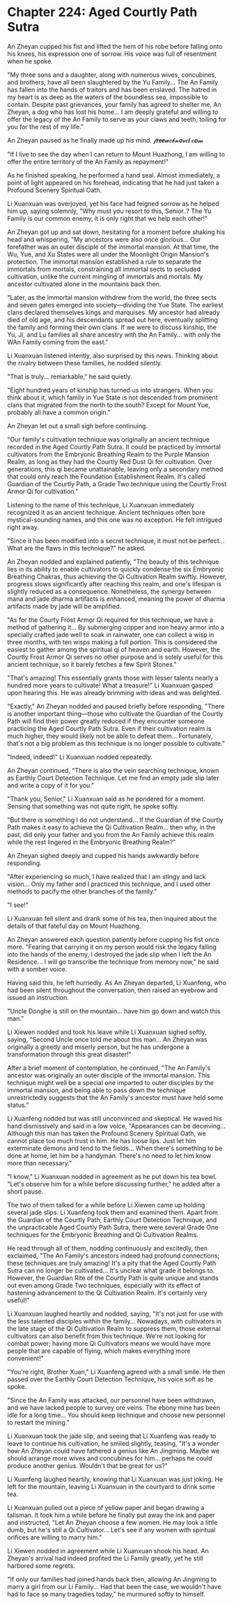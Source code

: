 # Chapter 224: Aged Courtly Path Sutra

An Zheyan cupped his fist and lifted the hem of his robe before falling onto his knees, his expression one of sorrow. His voice was full of resentment when he spoke.

"My three sons and a daughter, along with numerous wives, concubines, and brothers, have all been slaughtered by the Yu Family... The An Family has fallen into the hands of traitors and has been enslaved. The hatred in my heart is as deep as the waters of the boundless sea, impossible to contain. Despite past grievances, your family has agreed to shelter me, An Zheyan, a dog who has lost his home... I am deeply grateful and willing to offer the legacy of the An Family to serve as your claws and teeth, toiling for you for the rest of my life."

An Zheyan paused as he finally made up his mind.
𝓯𝙧𝙚𝙚𝔀𝒆𝓫𝓷𝙤𝓿𝒆𝙡.𝒄𝙤𝓶

"If I live to see the day when I can return to Mount Huazhong, I am willing to offer the entire territory of the An Family as repayment!"

As he finished speaking, he performed a hand seal. Almost immediately, a point of light appeared on his forehead, indicating that he had just taken a Profound Scenery Spiritual Oath.

Li Xuanxuan was overjoyed, yet his face had feigned sorrow as he helped him up, saying solemnly, "Why must you resort to this, Senior..? The Yu Family is our common enemy, it is only right that we help each other!"

An Zheyan got up and sat down, hesitating for a moment before shaking his head and whispering, "My ancestors were also once glorious... Our forefather was an outer disciple of the immortal mansion. At that time, the Wu, Yue, and Xu States were all under the Moonlight Origin Mansion's protection. The immortal mansion established a rule to separate the immortals from mortals, constraining all immortal sects to secluded cultivation, unlike the current mingling of immortals and mortals. My ancestor cultivated alone in the mountains back then.

"Later, as the immortal mansion withdrew from the world, the three sects and seven gates emerged into society—dividing the Yue State. The earliest clans declared themselves kings and marquises. My ancestor had already died of old age, and his descendants spread out here, eventually splitting the family and forming their own clans. If we were to discuss kinship, the Yu, Ji, and Lu families all share ancestry with the An Family... with only the WAn Family coming from the east."

Li Xuanxuan listened intently, also surprised by this news. Thinking about the rivalry between these families, he nodded silently.

"That is truly... remarkable," he said quietly.

"Eight hundred years of kinship has turned us into strangers. When you think about it, which family in Yue State is not descended from prominent clans that migrated from the north to the south? Except for Mount Yue, probably all have a common origin."

An Zheyan let out a small sigh before continuing.

"Our family's cultivation technique was originally an ancient technique recorded in the Aged Courtly Path Sutra. It could be practiced by immortal cultivators from the Embryonic Breathing Realm to the Purple Mansion Realm, as long as they had the Courtly Red Dust Qi for cultivation. Over generations, this qi became unattainable, leaving only a secondary method that could only reach the Foundation Establishment Realm. It's called Guardian of the Courtly Path, a Grade Two technique using the Courtly Frost Armor Qi for cultivation."

Listening to the name of this technique, Li Xuanxuan immediately recognized it as an ancient technique. Ancient techniques often bore mystical-sounding names, and this one was no exception. He felt intrigued right away.

"Since it has been modified into a secret technique, it must not be perfect... What are the flaws in this technique?" he asked.

An Zheyan nodded and explained patiently, "The beauty of this technique lies in its ability to enable cultivators to quickly condense the six Embryonic Breathing Chakras, thus achieving the Qi Cultivation Realm swiftly. However, progress slows significantly after reaching this realm, and one's lifespan is slightly reduced as a consequence. Nonetheless, the synergy between mana and jade dharma artifacts is enhanced, meaning the power of dharma artifacts made by jade will be amplified.

"As for the Courty Frost Armor Qi required for this technique, we have a method of gathering it... By submerging copper and iron heavy armor into a specially crafted jade well to soak in rainwater, one can collect a wisp in three months, with ten wisps making a full portion. This is considered the easiest to gather among the spiritual qi of heaven and earth. However, the Courtly Frost Armor Qi serves no other purpose and is solely useful for this ancient technique, so it barely fetches a few Spirit Stones."

"That's amazing! This essentially grants those with lesser talents nearly a hundred more years to cultivate! What a treasure!" Li Xuanxuan gasped upon hearing this. He was already brimming with ideas and was delighted.

"Exactly," An Zheyan nodded and paused briefly before responding, "There is another important thing—those who cultivate the Guardian of the Courtly Path will find their power greatly reduced if they encounter someone practicing the Aged Courtly Path Sutra. Even if their cultivation realm is much higher, they would likely not be able to defeat them... Fortunately, that's not a big problem as this technique is no longer possible to cultivate."

"Indeed, indeed!" Li Xuanxuan nodded repeatedly.

An Zheyan continued, "There is also the vein searching technique, known as Earthly Court Detection Technique. Let me find an empty jade slip later and write a copy of it for you."

"Thank you, Senior," Li Xuanxuan said as he pondered for a moment. Sensing that something was not quite right, he spoke softly.

"But there is something I do not understand... If the Guardian of the Courtly Path makes it easy to achieve the Qi Cultivation Realm... then why, in the past, did only your father and you from the An Family achieve this realm while the rest lingered in the Embryonic Breathing Realm?"

An Zheyan sighed deeply and cupped his hands awkwardly before responding.

"After experiencing so much, I have realized that I am stingy and lack vision... Only my father and I practiced this technique, and I used other methods to pacify the other branches of the family."

"I see!"

Li Xuanxuan fell silent and drank some of his tea, then inquired about the details of that fateful day on Mount Huazhong.

An Zheyan answered each question patiently before cupping his fist once more. "Fearing that carrying it on my person would risk the legacy falling into the hands of the enemy, I destroyed the jade slip when I left the An Residence... I will go transcribe the technique from memory now," he said with a somber voice.

Having said this, he left hurriedly. As An Zheyan departed, Li Xuanfeng, who had been silent throughout the conversation, then raised an eyebrow and issued an instruction.

"Uncle Donghe is still on the mountain... have him go down and watch this man."

Li Xiewen nodded and took his leave while Li Xuanxuan sighed softly, saying, "Second Uncle once told me about this man... An Zheyan was originally a greedy and miserly person, but he has undergone a transformation through this great disaster!"

After a brief moment of contemplation, he continued, "The An Family's ancestor was originally an outer disciple of the immortal mansion. This technique might well be a special one imparted to outer disciples by the immortal mansion, and being able to pass down the technique unrestrictedly suggests that the An Family's ancestor must have held some status."

Li Xuanfeng nodded but was still unconvinced and skeptical. He waved his hand dismissively and said in a low voice, "Appearances can be deceiving... Although this man has taken the Profound Scenery Spiritual Oath, we cannot place too much trust in him. He has loose lips. Just let him exterminate demons and tend to the fields... When there's something to be done at home, let him be a handyman. There's no need to let him know more than necessary."

"I know," Li Xuanxuan nodded in agreement as he put down his tea bowl. "Let's observe him for a while before discussing further," he added after a short pause.

The two of them talked for a while before Li Xiewen came up holding several jade slips. Li Xuanfeng took them and examined them. Apart from the Guardian of the Courtly Path, Earthly Court Detection Technique, and the unpracticable Aged Courtly Path Sutra, there were several Grade One techniques for the Embryonic Breathing and Qi Cultivation Realms.

He read through all of them, nodding continuously and excitedly, then exclaimed, "The An Family's ancestors indeed had profound connections; these techniques are truly amazing! It's a pity that the Aged Courtly Path Sutra can no longer be cultivated... It's unclear what grade it belongs to. However, the Guardian Rite of the Courtly Path is quite unique and stands out even among Grade Two techniques, especially with its effect of hastening advancement to the Qi Cultivation Realm. It's certainly very useful!"

Li Xuanxuan laughed heartily and nodded, saying, "It's not just for use with the less talented disciples within the family... Nowadays, with cultivators in the late stage of the Qi Cultivation Realm to suppress them, those external cultivators can also benefit from this technique. We're not looking for combat power; having more Qi Cultivators means we would have more people that are capable of flying, which makes everything more convenient!"

"You're right, Brother Xuan," Li Xuanfeng agreed with a small smile. He then passed over the Earthly Court Detection Technique, his voice soft as he spoke.

"Since the An Family was attacked, our personnel have been withdrawn, and we have lacked people to survey ore veins. The ebony mine has been idle for a long time... You should keep technique and choose new personnel to restart the mining."

Li Xuanxuan took the jade slip, and seeing that Li Xuanfeng was ready to leave to continue his cultivation, he smiled slightly, teasing, "It's a wonder how An Zheyan could have fathered a genius like An Jingming. Maybe we should arrange more wives and concubines for him... perhaps he could produce another genius. Wouldn't that be great for us?"

Li Xuanfeng laughed heartily, knowing that Li Xuanxuan was just joking. He left for the mountain, leaving Li Xuanxuan in the courtyard to drink some tea.

Li Xuanxuan pulled out a piece of yellow paper and began drawing a talisman. It took him a while before he finally put away the ink and paper and instructed, "Let An Zheyan choose a few women. He may look a little dumb, but he's still a Qi Cultivator... Let's see if any women with spiritual orifices are willing to marry him."

Li Xiewen nodded in agreement while Li Xuanxuan shook his head. An Zheyan's arrival had indeed profited the Li Family greatly, yet he still harbored some regrets.

"If only our families had joined hands back then, allowing An Jingming to marry a girl from our Li Family... Had that been the case, we wouldn't have had to face so many tragedies today," he murmured softly to himself.
